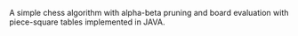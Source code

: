 A simple chess algorithm with alpha-beta pruning and board evaluation with piece-square tables implemented in JAVA.
